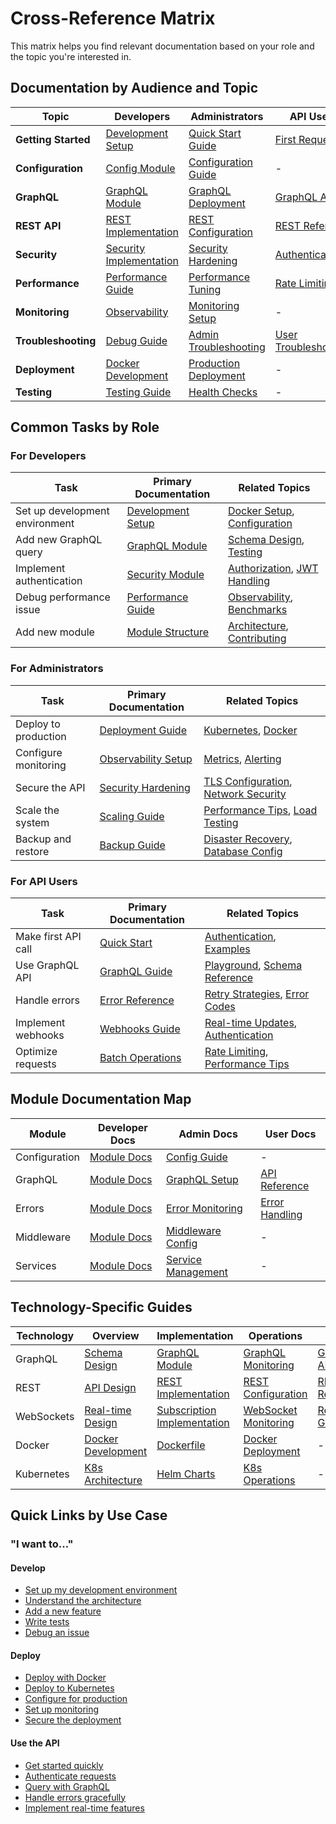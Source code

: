 # Cross-Reference Matrix

This matrix helps you find relevant documentation based on your role and the topic you're interested in.

## Documentation by Audience and Topic

| Topic | Developers | Administrators | API Users |
|-------|------------|----------------|-----------|
| **Getting Started** | [Development Setup](/developer/quickstart/development.md) | [Quick Start Guide](/admin/quickstart/README.md) | [First Request](/user/quickstart/README.md) |
| **Configuration** | [Config Module](/developer/modules/configuration/README.md) | [Configuration Guide](/admin/configuration/README.md) | - |
| **GraphQL** | [GraphQL Module](/developer/modules/graphql/README.md) | [GraphQL Deployment](/admin/deployment/README.md) | [GraphQL API](/user/api/graphql/README.md) |
| **REST API** | [REST Implementation](/developer/api/rest.md) | [REST Configuration](/admin/configuration/README.md) | [REST Reference](/user/api/rest/README.md) |
| **Security** | [Security Implementation](/developer/security/README.md) | [Security Hardening](/admin/security/README.md) | [Authentication](/user/api/authentication.md) |
| **Performance** | [Performance Guide](/developer/performance/README.md) | [Performance Tuning](/admin/performance/README.md) | [Rate Limiting](/user/api/rate-limiting/README.md) |
| **Monitoring** | [Observability](/developer/observability/README.md) | [Monitoring Setup](/admin/observability/README.md) | - |
| **Troubleshooting** | [Debug Guide](/developer/troubleshooting/README.md) | [Admin Troubleshooting](/admin/troubleshooting/README.md) | [User Troubleshooting](/user/troubleshooting/README.md) |
| **Deployment** | [Docker Development](/developer/quickstart/docker.md) | [Production Deployment](/admin/deployment/README.md) | - |
| **Testing** | [Testing Guide](/developer/contributing/testing/README.md) | [Health Checks](/admin/observability/healthchecks.md) | - |

## Common Tasks by Role

### For Developers

| Task | Primary Documentation | Related Topics |
|------|----------------------|----------------|
| Set up development environment | [Development Setup](/developer/quickstart/development.md) | [Docker Setup](/developer/quickstart/docker.md), [Configuration](/developer/modules/configuration/README.md) |
| Add new GraphQL query | [GraphQL Module](/developer/modules/graphql/README.md) | [Schema Design](/developer/schema/graphql/README.md), [Testing](/developer/contributing/testing/README.md) |
| Implement authentication | [Security Module](/developer/security/authentication.md) | [Authorization](/developer/security/authorization.md), [JWT Handling](/developer/security/README.md) |
| Debug performance issue | [Performance Guide](/developer/performance/README.md) | [Observability](/developer/observability/README.md), [Benchmarks](/reference/benchmarks/README.md) |
| Add new module | [Module Structure](/developer/modules/README.md) | [Architecture](/developer/architecture/README.md), [Contributing](/developer/contributing/README.md) |

### For Administrators

| Task | Primary Documentation | Related Topics |
|------|----------------------|----------------|
| Deploy to production | [Deployment Guide](/admin/deployment/README.md) | [Kubernetes](/admin/deployment/kubernetes.md), [Docker](/admin/deployment/docker.md) |
| Configure monitoring | [Observability Setup](/admin/observability/README.md) | [Metrics](/admin/observability/metrics.md), [Alerting](/admin/observability/alerting.md) |
| Secure the API | [Security Hardening](/admin/security/hardening.md) | [TLS Configuration](/admin/security/tls.md), [Network Security](/admin/security/network.md) |
| Scale the system | [Scaling Guide](/admin/cookbook/scaling.md) | [Performance Tips](/admin/performance/tips.md), [Load Testing](/reference/benchmarks/README.md) |
| Backup and restore | [Backup Guide](/admin/cookbook/backup.md) | [Disaster Recovery](/admin/cookbook/disaster-recovery.md), [Database Config](/admin/configuration/database.md) |

### For API Users

| Task | Primary Documentation | Related Topics |
|------|----------------------|----------------|
| Make first API call | [Quick Start](/user/quickstart/README.md) | [Authentication](/user/api/authentication.md), [Examples](/user/cookbook/README.md) |
| Use GraphQL API | [GraphQL Guide](/user/api/graphql/README.md) | [Playground](/user/api/graphql/playground.md), [Schema Reference](/developer/schema/graphql/reference.md) |
| Handle errors | [Error Reference](/user/api/errors/README.md) | [Retry Strategies](/user/api/errors/retry.md), [Error Codes](/user/api/errors/codes.md) |
| Implement webhooks | [Webhooks Guide](/user/cookbook/webhooks.md) | [Real-time Updates](/user/cookbook/realtime.md), [Authentication](/user/api/authentication.md) |
| Optimize requests | [Batch Operations](/user/cookbook/batch.md) | [Rate Limiting](/user/api/rate-limiting/README.md), [Performance Tips](/reference/benchmarks/graphql-performance.md) |

## Module Documentation Map

| Module | Developer Docs | Admin Docs | User Docs |
|--------|---------------|------------|-----------|
| Configuration | [Module Docs](/developer/modules/configuration/README.md) | [Config Guide](/admin/configuration/README.md) | - |
| GraphQL | [Module Docs](/developer/modules/graphql/README.md) | [GraphQL Setup](/admin/deployment/README.md) | [API Reference](/user/api/graphql/README.md) |
| Errors | [Module Docs](/developer/modules/errors/README.md) | [Error Monitoring](/admin/observability/alerting.md) | [Error Handling](/user/api/errors/README.md) |
| Middleware | [Module Docs](/developer/modules/middleware/README.md) | [Middleware Config](/admin/configuration/README.md) | - |
| Services | [Module Docs](/developer/modules/services/README.md) | [Service Management](/admin/deployment/README.md) | - |

## Technology-Specific Guides

| Technology | Overview | Implementation | Operations | Usage |
|------------|----------|----------------|------------|-------|
| GraphQL | [Schema Design](/developer/schema/graphql/README.md) | [GraphQL Module](/developer/modules/graphql/README.md) | [GraphQL Monitoring](/admin/observability/metrics.md) | [GraphQL API](/user/api/graphql/README.md) |
| REST | [API Design](/developer/api/README.md) | [REST Implementation](/developer/api/rest.md) | [REST Configuration](/admin/configuration/README.md) | [REST Reference](/user/api/rest/README.md) |
| WebSockets | [Real-time Design](/developer/architecture/README.md) | [Subscription Implementation](/developer/api/graphql/subscriptions.md) | [WebSocket Monitoring](/admin/observability/README.md) | [Real-time Guide](/user/cookbook/realtime.md) |
| Docker | [Docker Development](/developer/quickstart/docker.md) | [Dockerfile](/developer/contributing/README.md) | [Docker Deployment](/admin/deployment/docker.md) | - |
| Kubernetes | [K8s Architecture](/admin/deployment/kubernetes-architecture.md) | [Helm Charts](/admin/deployment/kubernetes.md) | [K8s Operations](/admin/cookbook/scaling.md) | - |

## Quick Links by Use Case

### "I want to..."

#### Develop
- [Set up my development environment](/developer/quickstart/development.md)
- [Understand the architecture](/developer/architecture/README.md)
- [Add a new feature](/developer/contributing/README.md)
- [Write tests](/developer/contributing/testing/README.md)
- [Debug an issue](/developer/troubleshooting/README.md)

#### Deploy
- [Deploy with Docker](/admin/deployment/docker.md)
- [Deploy to Kubernetes](/admin/deployment/kubernetes.md)
- [Configure for production](/admin/configuration/README.md)
- [Set up monitoring](/admin/observability/README.md)
- [Secure the deployment](/admin/security/README.md)

#### Use the API
- [Get started quickly](/user/quickstart/README.md)
- [Authenticate requests](/user/api/authentication.md)
- [Query with GraphQL](/user/api/graphql/README.md)
- [Handle errors gracefully](/user/api/errors/README.md)
- [Implement real-time features](/user/cookbook/realtime.md)